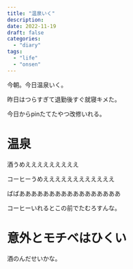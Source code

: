 ```yaml
---
title: "温泉いく"
description:
date: 2022-11-19
draft: false
categories:
  - "diary"
tags:
  - "life"
  - "onsen"
---
```


今朝。今日温泉いく。

昨日はつらすぎて退勤後すぐ就寝キメた。

今日からpinたてたやつ改修いれる。

# 温泉

酒うめえええええええええ

コーヒーうめええええええええええええ

ばばあああああああああああああああああ

コーヒーいれるとこの前でたむろすんな。

# 意外とモチベはひくい

酒のんだせいかな。
